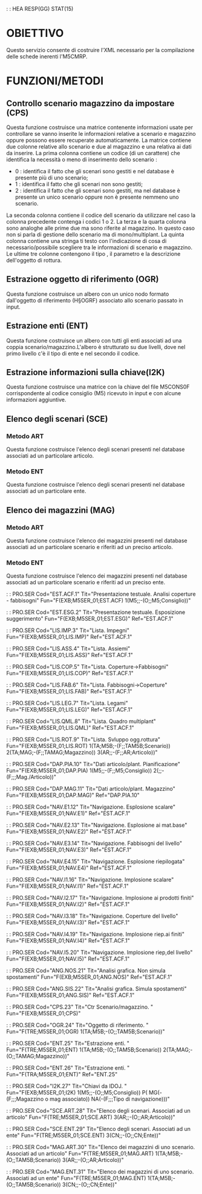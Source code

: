  :  : HEA RESP(GG) STAT(15)
# OBIETTIVO
Questo servizio consente di costruire l'XML necessario per la compilazione delle schede inerenti
l'M5CMRP.

# FUNZIONI/METODI
## Controllo scenario magazzino da impostare (CPS)
Questa funzione costruisce una matrice contenente informazioni usate per controllare se vanno inserite le informazioni relative a scenario e magazzino oppure possono essere recuperate automaticamente.
La matrice contiene due colonne relative allo scenario e due al magazzino e una relativa ai dati da inserire.
La prima colonna contiene un codice (di un carattere) che identifica la necessità o meno di inserimento dello scenario : 

- 0 :  identifica il fatto che gli scenari sono gestiti e nel database è presente più di uno scenario;
- 1 :  identifica il fatto che gli scenari non sono gestiti;
- 2 :  identifica il fatto che gli scenari sono gestiti, ma nel database è presente un unico scenario oppure non è presente nemmeno uno scenario.

La seconda colonna contiene il codice dell scenario da utilizzare nel caso la colonna precedente contenga i codici 1 o 2.
La terza e la quarta colonna sono analoghe alle prime due ma sono riferite al magazzino. In questo caso non si parla di gestione dello scenario ma di mono/multiplant.
La quinta colonna contiene una stringa ti testo con l'indicazione di cosa di necessario/possibile scegliere tra le informazioni di scenario e magazzino.
Le ultime tre colonne contengono il tipo , il parametro e la descrizione dell'oggetto di rottura.
## Estrazione oggetto di riferimento (OGR)
Questa funzione costruisce un albero con un unico nodo formato dall'oggetto di riferimento (H§OGRF) associato allo scenario passato in input.	
## Estrazione enti (ENT)
Questa funzione costruisce un albero con tutti gli enti associati ad una coppia scenario/magazzino.L'albero è strutturato su due livelli, dove nel primo livello c'è il tipo di ente e nel secondo il codice.
## Estrazione informazioni sulla chiave(I2K)
Questa funzione costruisce una matrice con la chiave del file M5CONS0F corrispondente al codice consiglio (M5) ricevuto in input e con alcune informazioni aggiuntive.
## Elenco degli scenari (SCE)
### Metodo ART
Questa funzione costruisce l'elenco degli scenari presenti nel database associati ad un particolare articolo.
### Metodo ENT
Questa funzione costruisce l'elenco degli scenari presenti nel database associati ad un particolare ente.
## Elenco dei magazzini (MAG)
### Metodo ART
Questa funzione costruisce l'elenco dei magazzini presenti nel database associati ad un particolare scenario e riferiti ad un preciso articolo.
### Metodo ENT
Questa funzione costruisce l'elenco dei magazzini presenti nel database associati ad un particolare scenario e riferiti ad un preciso ente.



 :  : PRO.SER Cod="EST.ACF.1" Tit="Presentazione testuale. Analisi coperture - fabbisogni" Fun="F(EXB;M5SER_01;EST.ACF) 1(M5;;-(O;;M5;Consiglio))"

 :  : PRO.SER Cod="EST.ESG.2" Tit="Presentazione testuale. Esposizione suggerimento" Fun="F(EXB;M5SER_01;EST.ESG)" Ref="EST.ACF.1"

 :  : PRO.SER Cod="LIS.IMP.3" Tit="Lista. Impegni" Fun="F(EXB;M5SER_01;LIS.IMP)" Ref="EST.ACF.1"

 :  : PRO.SER Cod="LIS.ASS.4" Tit="Lista. Assiemi" Fun="F(EXB;M5SER_01;LIS.ASS)" Ref="EST.ACF.1"

 :  : PRO.SER Cod="LIS.COP.5" Tit="Lista. Coperture->Fabbisogni" Fun="F(EXB;M5SER_01;LIS.COP)" Ref="EST.ACF.1"

 :  : PRO.SER Cod="LIS.FAB.6" Tit="Lista. Fabbisogni->Coperture" Fun="F(EXB;M5SER_01;LIS.FAB)" Ref="EST.ACF.1"

 :  : PRO.SER Cod="LIS.LEG.7" Tit="Lista. Legami" Fun="F(EXB;M5SER_01;LIS.LEG)" Ref="EST.ACF.1"

 :  : PRO.SER Cod="LIS.QML.8" Tit="Lista. Quadro multiplant" Fun="F(EXB;M5SER_01;LIS.QML)" Ref="EST.ACF.1"

 :  : PRO.SER Cod="LIS.ROT.9" Tit="Lista. Svluppo ogg.rottura" Fun="F(EXB;M5SER_01;LIS.ROT) 1(TA;M5B;-(F;;TAM5B;Scenario)) 2(TA;MAG;-(F;;TAMAG;Magazzino)) 3(AR;;-(F;;AR;Articolo))"

 :  : PRO.SER Cod="DAP.PIA.10" Tit="Dati articolo/plant. Pianificazione" Fun="F(EXB;M5SER_01;DAP.PIA) 1(M5;;-(F;;M5;Consiglio)) 2(;;-(F;;;Mag./Articolo))"

 :  : PRO.SER Cod="DAP.MAG.11" Tit="Dati articolo/plant. Magazzino" Fun="F(EXB;M5SER_01;DAP.MAG)" Ref="DAP.PIA.10"

 :  : PRO.SER Cod="NAV.E1.12" Tit="Navigazione. Esplosione scalare" Fun="F(EXB;M5SER_01;NAV.E1)" Ref="EST.ACF.1"

 :  : PRO.SER Cod="NAV.E2.13" Tit="Navigazione. Esplosione ai mat.base" Fun="F(EXB;M5SER_01;NAV.E2)" Ref="EST.ACF.1"

 :  : PRO.SER Cod="NAV.E3.14" Tit="Navigazione. Fabbisogni del livello" Fun="F(EXB;M5SER_01;NAV.E3)" Ref="EST.ACF.1"

 :  : PRO.SER Cod="NAV.E4.15" Tit="Navigazione. Esplosione riepilogata" Fun="F(EXB;M5SER_01;NAV.E4)" Ref="EST.ACF.1"

 :  : PRO.SER Cod="NAV.I1.16" Tit="Navigazione. Implosione scalare" Fun="F(EXB;M5SER_01;NAV.I1)" Ref="EST.ACF.1"

 :  : PRO.SER Cod="NAV.I2.17" Tit="Navigazione. Implosione ai prodotti finiti" Fun="F(EXB;M5SER_01;NAV.I2)" Ref="EST.ACF.1"

 :  : PRO.SER Cod="NAV.I3.18" Tit="Navigazione. Coperture del livello" Fun="F(EXB;M5SER_01;NAV.I3)" Ref="EST.ACF.1"

 :  : PRO.SER Cod="NAV.I4.19" Tit="Navigazione. Implosione riep.ai finiti" Fun="F(EXB;M5SER_01;NAV.I4)" Ref="EST.ACF.1"

 :  : PRO.SER Cod="NAV.I5.20" Tit="Navigazione. Implosione riep,del livello" Fun="F(EXB;M5SER_01;NAV.I5)" Ref="EST.ACF.1"

 :  : PRO.SER Cod="ANG.NOS.21" Tit="Analisi grafica. Non simula spostamenti" Fun="F(EXB;M5SER_01;ANG.NOS)" Ref="EST.ACF.1"

 :  : PRO.SER Cod="ANG.SIS.22" Tit="Analisi grafica. Simula spostamenti" Fun="F(EXB;M5SER_01;ANG.SIS)" Ref="EST.ACF.1"

 :  : PRO.SER Cod="CPS.23" Tit="Ctr Scenario/magazzino. " Fun="F(EXB;M5SER_01;CPS)"

 :  : PRO.SER Cod="OGR.24" Tit="Oggetto di riferimento. " Fun="F(TRE;M5SER_01;OGR) 1(TA;M5B;-(O;;TAM5B;Scenario))"

 :  : PRO.SER Cod="ENT.25" Tit="Estrazione enti. " Fun="F(TRE;M5SER_01;ENT) 1(TA;M5B;-(O;;TAM5B;Scenario)) 2(TA;MAG;-(O;;TAMAG;Magazzino))"

 :  : PRO.SER Cod="ENT.26" Tit="Estrazione enti. " Fun="F(TRA;M5SER_01;ENT)" Ref="ENT.25"

 :  : PRO.SER Cod="I2K.27" Tit="Chiavi da IDOJ. " Fun="F(EXB;M5SER_01;I2K) 1(M5;;-(O;;M5;Consiglio)) P( MG(-(F;;;Magazzino o mag associato)) NA(-(F;;;Tipo di navigazione)))"

 :  : PRO.SER Cod="SCE.ART.28" Tit="Elenco degli scenari. Associati ad un articolo" Fun="F(TRE;M5SER_01;SCE.ART) 3(AR;;-(O;;AR;Articolo))"

 :  : PRO.SER Cod="SCE.ENT.29" Tit="Elenco degli scenari. Associati ad un ente" Fun="F(TRE;M5SER_01;SCE.ENT) 3(CN;;-(O;;CN;Ente))"

 :  : PRO.SER Cod="MAG.ART.30" Tit="Elenco dei magazzini di uno scenario. Associati ad un articolo" Fun="F(TRE;M5SER_01;MAG.ART) 1(TA;M5B;-(O;;TAM5B;Scenario)) 3(AR;;-(O;;AR;Articolo))"

 :  : PRO.SER Cod="MAG.ENT.31" Tit="Elenco dei magazzini di uno scenario. Associati ad un ente" Fun="F(TRE;M5SER_01;MAG.ENT) 1(TA;M5B;-(O;;TAM5B;Scenario)) 3(CN;;-(O;;CN;Ente))"

